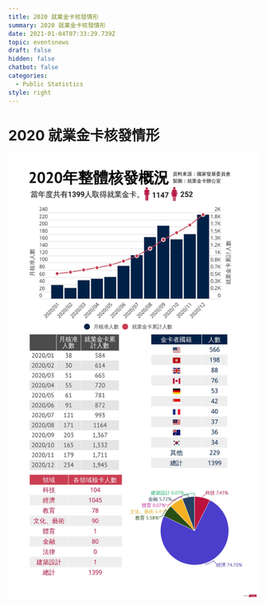 ```yaml
---
title: 2020 就業金卡核發情形
summary: 2020 就業金卡核發情形
date: 2021-01-04T07:33:29.739Z
topic: eventsnews
draft: false
hidden: false
chatbot: false
categories:
  - Public Statistics
style: right
---
```

# 2020 就業金卡核發情形

![2020 就業金卡核發數據](/cms-uploads/2020-employment-gold-card-issuance-status.jpg)